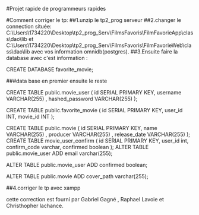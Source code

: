 #Projet rapide de programmeurs rapides

#Comment corriger le tp: 
##1.unzip le tp2_prog serveur
##2.changer le connection située: 
 C:\Users\1734220\Desktop\tp2_prog_Serv\FilmsFavoris\FilmFavorieApp\class\dao\lib
et
C:\Users\1734220\Desktop\tp2_prog_Serv\FilmsFavoris\FilmFavorieWeb\class\dao\lib
avec vos information omnidb(postgres).
##3.Ensuite faire la database avec c'est information : 

CREATE DATABASE favorite_movie;

###data base en premier ensuite le reste 

CREATE
TABLE public.movie_user
(
    id              SERIAL PRIMARY KEY,
  username           VARCHAR(255) ,
  hashed_password VARCHAR(255) 
 );

CREATE
TABLE public.favorite_movie
(
    id              SERIAL PRIMARY KEY,
    user_id           INT,
    movie_id           INT
 );

CREATE
TABLE public.movie
(
    id              SERIAL PRIMARY KEY,
  name VARCHAR(255) ,
  producer VARCHAR(255) ,
  release_date VARCHAR(255)
 );
CREATE TABLE movie_user_confirm (
    id SERIAL PRIMARY KEY,
    user_id int,
    confirm_code varchar,
    confirmed boolean
);
ALTER TABLE
public.movie_user
ADD email varchar(255);

ALTER TABLE
public.movie_user
ADD confirmed boolean;
 
ALTER TABLE
public.movie
ADD cover_path varchar(255);


##4.corriger le tp avec xampp

cette correction est fourni par Gabriel Gagné , Raphael Lavoie et Christhopher lachance.